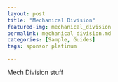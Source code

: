 ```yaml
---
layout: post
title: "Mechanical Division"
featured-img: mechanical_division
permalink: mechanical_division.md
categories: [Sample, Guides]
tags: sponsor platinum

---
```



Mech Division stuff
